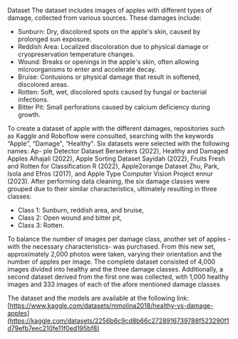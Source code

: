 Dataset
The dataset includes images of apples with different types of damage, collected from various sources. These damages include:

- Sunburn: Dry, discolored spots on the apple's skin, caused by prolonged sun exposure.
- Reddish Area: Localized discoloration due to physical damage or cryopreservation temperature changes.
- Wound: Breaks or openings in the apple's skin, often allowing microorganisms to enter and accelerate decay.
- Bruise: Contusions or physical damage that result in softened, discolored areas.
- Rotten: Soft, wet, discolored spots caused by fungal or bacterial infections.
- Bitter Pit: Small perforations caused by calcium deficiency during growth.

To create a dataset of apple with the different damages, repositories such as Kaggle and Roboflow were consulted,
searching with the keywords “Apple", “Damage", “Healthy". Six datasets were selected with the following names: Ap-
ple Detector Dataset Berserkers (2022), Healthy and Damaged Apples Alhajali (2022), Apple Sorting Dataset Sayidah
(2022), Fruits Fresh and Rotten for Classification R (2022), Apple2orange Dataset Zhu, Park, Isola and Efros (2017),
and Apple Type Computer Vision Project ennur (2023). After performing data cleaning, the six damage classes
were grouped due to their similar characteristics, ultimately resulting in three classes:
- Class 1: Sunburn, reddish area, and bruise,
- Class 2: Open wound and bitter pit,
- Class 3: Rotten.

To balance the number of images per damage class, another set of apples -with the necessary characteristics- was
purchased. From this new set, approximately 2,000 photos were taken, varying their orientation and the number of
apples per image. The complete dataset consisted of 4,000 images divided into healthy and the three damage classes. Additionally, a
second dataset derived from the first one was collected, with 1,000 healthy images and 333 images of each of the
afore mentioned damage classes

The dataset and the models are available at the following link: [https://www.kaggle.com/datasets/mmolina2018/healthy-vs-damage-apples](https://kaggle.com/datasets/2256b6c9cd8b66c2728916739788f523290f1d79efb7eec210fe11f0ed195bf8)
